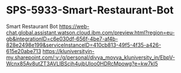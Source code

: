 # SPS-5933-Smart-Restaurant-Bot
Smart Restaurant Bot
https://web-chat.global.assistant.watson.cloud.ibm.com/preview.html?region=eu-gb&integrationID=c6e030df-656f-4be7-af4b-828e2498e199&serviceInstanceID=410cb813-49f5-4f35-a426-615e20abe713
https://kluniversityin-my.sharepoint.com/:v:/g/personal/divya_movva_kluniversity_in/EbpV-Wcnx85Av8utZT3AVLIBScjh4ujbUIoo0HDRcMpowg?e=kw7kl5
